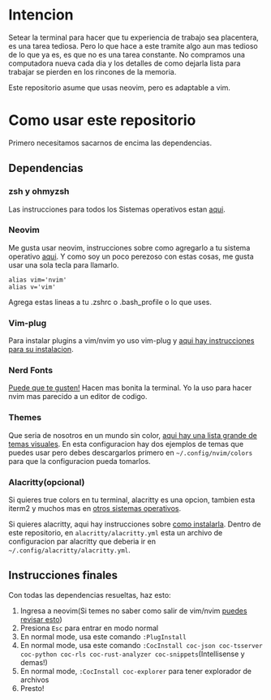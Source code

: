 # Intencion

Setear la terminal para hacer que tu experiencia de trabajo sea placentera, es una tarea tediosa. Pero lo que hace a este tramite algo aun mas tedioso de lo que ya es, es que no es una tarea constante. No compramos una computadora nueva cada dia y los detalles de como dejarla lista para trabajar se pierden en los rincones de la memoria. 

Este repositorio asume que usas neovim, pero es adaptable a vim.

# Como usar este repositorio

Primero necesitamos sacarnos de encima las dependencias.

## Dependencias

### zsh y ohmyzsh

Las instrucciones para todos los Sistemas operativos estan [aqui](https://github.com/ohmyzsh/ohmyzsh).

### Neovim

Me gusta usar neovim, instrucciones sobre como agregarlo a tu sistema operativo [aqui](https://github.com/neovim/neovim). Y como soy un poco perezoso con estas cosas, me gusta usar una sola tecla para llamarlo. 
```
alias vim='nvim'
alias v='vim'
```
Agrega estas lineas a tu .zshrc o .bash_profile o lo que uses.

### Vim-plug

Para instalar plugins a vim/nvim yo uso vim-plug y [aqui hay instrucciones para su instalacion](https://github.com/junegunn/vim-plug).

### Nerd Fonts

[Puede que te gusten!](https://github.com/ryanoasis/nerd-fonts) Hacen mas bonita la terminal. Yo la uso para hacer nvim mas parecido a un editor de codigo.

### Themes

Que seria de nosotros en un mundo sin color, [aqui hay una lista grande de temas visuales](https://github.com/rafi/awesome-vim-colorschemes). En esta configuracion hay dos ejemplos de temas que puedes usar pero debes descargarlos primero en `~/.config/nvim/colors` para que la configuracion pueda tomarlos.

### Alacritty(opcional)

Si quieres true colors en tu terminal, alacritty es una opcion, tambien esta iterm2 y muchos mas en [otros sistemas operativos](https://gist.github.com/XVilka/8346728#now-supporting-true-color).

Si quieres alacritty, aqui hay instrucciones sobre [como instalarla](https://github.com/alacritty/alacritty). Dentro de este repositorio, en `alacritty/alacritty.yml` esta un archivo de configuracion par alacritty que deberia ir en `~/.config/alacritty/alacritty.yml`.

## Instrucciones finales

Con todas las dependencias resueltas, haz esto:

1. Ingresa a neovim(Si temes no saber como salir de vim/nvim [puedes revisar esto](https://www.google.com/search?q=how+to+exit+vim))
2. Presiona `Esc` para entrar en modo normal
3. En normal mode, usa este comando `:PlugInstall` 
4. En normal mode, usa este comando `:CocInstall coc-json coc-tsserver coc-python coc-rls coc-rust-analyzer coc-snippets`(Intellisense y demas!)
5. En normal mode, `:CocInstall coc-explorer` para tener explorador de archivos
6. Presto!

